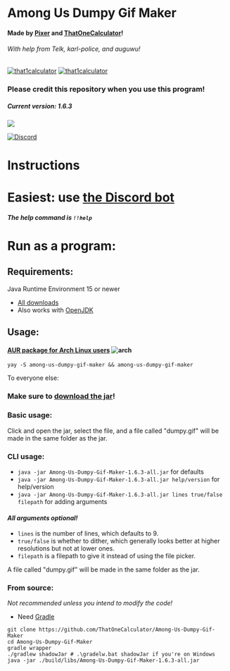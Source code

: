# Among Us Dumpy Gif Maker
#### Made by [Pixer](https://twitter.com/pixer415) and [ThatOneCalculator](https://twitter.com/that1calculator)!
###### With help from Telk, karl-police, and auguwu!
<p align="left"> <a href="https://twitter.com/that1calculator" target="blank"><img src="https://img.shields.io/twitter/follow/that1calculator?logo=twitter&style=for-the-badge" alt="that1calculator"/></a>
 <a href="https://twitter.com/pixer415" target="blank"><img src="https://img.shields.io/twitter/follow/pixer415?logo=twitter&style=for-the-badge" alt="that1calculator"/></a></p>

### Please credit this repository when you use this program!
##### Current version: 1.6.3

![](https://cdn.discordapp.com/attachments/810799100940255260/847265488005758996/ezgif-5-d8fc3263de91.gif)

[![Discord](https://discordapp.com/api/guilds/849516341933506561/embed.png?style=banner2)](https://discord.gg/VRawXXybvd)

# Instructions

# Easiest: use [the Discord bot](https://discord.com/api/oauth2/authorize?client_id=847164104161361921&permissions=117760&scope=bot%20applications.commands)
##### The help command is `!!help`

# Run as a program:
## Requirements:
Java Runtime Environment 15 or newer
- [All downloads](https://www.oracle.com/java/technologies/javase-jdk16-downloads.html)
- Also works with [OpenJDK](https://adoptopenjdk.net/releases.html?variant=openjdk16&jvmVariant=hotspot)

## Usage:

#### [AUR package for Arch Linux users](https://aur.archlinux.org/packages/among-us-dumpy-gif-maker/) ![arch](https://media.discordapp.net/attachments/810799100940255260/838491685892784178/ezgif-6-fd025aa8c722.png)
`yay -S among-us-dumpy-gif-maker && among-us-dumpy-gif-maker`

To everyone else:

### Make sure to [download the jar](https://github.com/ThatOneCalculator/Among-Us-Dumpy-Gif-Maker/releases/download/v1.6.3/Among-Us-Dumpy-Gif-Maker-1.6.3-all.jar)!

### Basic usage:
Click and open the jar, select the file, and a file called "dumpy.gif" will be made in the same folder as the jar.

### CLI usage:
- `java -jar Among-Us-Dumpy-Gif-Maker-1.6.3-all.jar` for defaults
- `java -jar Among-Us-Dumpy-Gif-Maker-1.6.3-all.jar help/version` for help/version
- `java -jar Among-Us-Dumpy-Gif-Maker-1.6.3-all.jar lines true/false filepath` for adding arguments


#### ***All arguments optional!***
- `lines` is the number of lines, which defaults to 9.
- `true/false` is whether to dither, which generally looks better at higher resolutions but not at lower ones.
- `filepath` is a filepath to give it instead of using the file picker.

A file called "dumpy.gif" will be made in the same folder as the jar.

### From source:
*Not recommended unless you intend to modify the code!*
- Need [Gradle](https://gradle.org/)
```
git clone https://github.com/ThatOneCalculator/Among-Us-Dumpy-Gif-Maker
cd Among-Us-Dumpy-Gif-Maker
gradle wrapper
./gradlew shadowJar # .\gradelw.bat shadowJar if you're on Windows
java -jar ./build/libs/Among-Us-Dumpy-Gif-Maker-1.6.3-all.jar
```
